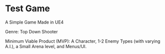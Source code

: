 # Test Game
A Simple Game Made in UE4

Genre: Top Down Shooter

Minimum Viable Product (MVP): 
A Character, 1-2 Enemy Types (with varying A.I.), a Small Arena level, and Menus/UI.

